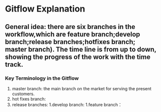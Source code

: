 # Gitflow Explanation
## General idea: there are six branches in the workflow,which are feature branch;develop branch;release branches;hotfixes branch; master branch). The time line is from up to down, showing the progress of the work with the time track.
### **Key Terminology in the Gitflow**
1. master branch: the main branch on the market for serving the present customers. 
1. hot fixes branch:
1. release branches:
1.develop branch:
1.feature branch：

